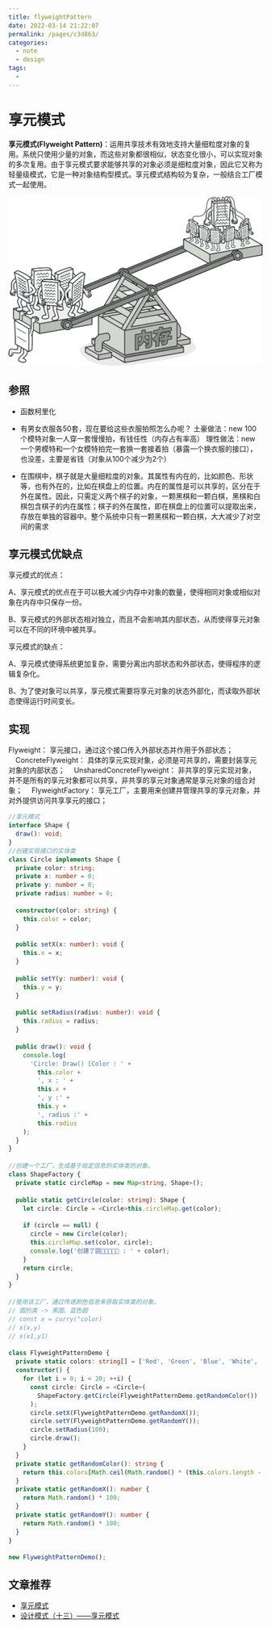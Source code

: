 ```yaml
---
title: flyweightPattern
date: 2022-03-14 21:22:07
permalink: /pages/c3d863/
categories:
  - note
  - design
tags:
  - 
---
```

# 享元模式

**享元模式(Flyweight Pattern)**：运用共享技术有效地支持大量细粒度对象的复用。系统只使用少量的对象，而这些对象都很相似，状态变化很小，可以实现对象的多次复用。由于享元模式要求能够共享的对象必须是细粒度对象，因此它又称为轻量级模式，它是一种对象结构型模式。享元模式结构较为复杂，一般结合工厂模式一起使用。

![flyweight-zh-2x](/design/flyweight-zh-2x.png)

## 参照

- 函数柯里化

- 有男女衣服各50套，现在要给这些衣服拍照怎么办呢？ 土豪做法：new 100个模特对象一人穿一套慢慢拍，有钱任性（内存占有率高） 理性做法：new 一个男模特和一个女模特拍完一套换一套接着拍（暴露一个换衣服的接口）， 也没差，主要是省钱（对象从100个减少为2个）
- 在围棋中，棋子就是大量细粒度的对象。其属性有内在的，比如颜色、形状等，也有外在的，比如在棋盘上的位置。内在的属性是可以共享的，区分在于外在属性。因此，只需定义两个棋子的对象，一颗黑棋和一颗白棋，黑棋和白棋包含棋子的内在属性；棋子的外在属性，即在棋盘上的位置可以提取出来，存放在单独的容器中。整个系统中只有一颗黑棋和一颗白棋，大大减少了对空间的需求



## 享元模式优缺点

享元模式的优点：

A、享元模式的优点在于可以极大减少内存中对象的数量，使得相同对象或相似对象在内存中只保存一份。

B、享元模式的外部状态相对独立，而且不会影响其内部状态，从而使得享元对象可以在不同的环境中被共享。

享元模式的缺点：

A、享元模式使得系统更加复杂，需要分离出内部状态和外部状态，使得程序的逻辑复杂化。

B、为了使对象可以共享，享元模式需要将享元对象的状态外部化，而读取外部状态使得运行时间变长。

## 实现

Flyweight： 享元接口，通过这个接口传入外部状态并作用于外部状态；
　ConcreteFlyweight： 具体的享元实现对象，必须是可共享的，需要封装享元对象的内部状态；
　UnsharedConcreteFlyweight： 非共享的享元实现对象，并不是所有的享元对象都可以共享，非共享的享元对象通常是享元对象的组合对象；
　FlyweightFactory： 享元工厂，主要用来创建并管理共享的享元对象，并对外提供访问共享享元的接口；

```typescript
//享元模式
interface Shape {
  draw(): void;
}
//创建实现接口的实体类
class Circle implements Shape {
  private color: string;
  private x: number = 0;
  private y: number = 0;
  private radius: number = 0;

  constructor(color: string) {
    this.color = color;
  }

  public setX(x: number): void {
    this.x = x;
  }

  public setY(y: number): void {
    this.y = y;
  }

  public setRadius(radius: number): void {
    this.radius = radius;
  }

  public draw(): void {
    console.log(
      'Circle: Draw() [Color : ' +
        this.color +
        ', x : ' +
        this.x +
        ', y :' +
        this.y +
        ', radius :' +
        this.radius
    );
  }
}

//创建一个工厂，生成基于给定信息的实体类的对象。
class ShapeFactory {
  private static circleMap = new Map<string, Shape>();

  public static getCircle(color: string): Shape {
    let circle: Circle = <Circle>this.circleMap.get(color);

    if (circle == null) {
      circle = new Circle(color);
      this.circleMap.set(color, circle);
      console.log('创建了圆🐻🐻🐻🐻🐻 : ' + color);
    }
    return circle;
  }
}

//使用该工厂，通过传递颜色信息来获取实体类的对象。
// 圆的类 -> 黑圆、蓝色圆
// const x = curry("color)
// x(x,y)
// x(x1,y1)

class FlyweightPatternDemo {
  private static colors: string[] = ['Red', 'Green', 'Blue', 'White', 'Black'];
  constructor() {
    for (let i = 0; i < 20; ++i) {
      const circle: Circle = <Circle>(
        ShapeFactory.getCircle(FlyweightPatternDemo.getRandomColor())
      );
      circle.setX(FlyweightPatternDemo.getRandomX());
      circle.setY(FlyweightPatternDemo.getRandomY());
      circle.setRadius(100);
      circle.draw();
    }
  }
  private static getRandomColor(): string {
    return this.colors[Math.ceil(Math.random() * (this.colors.length - 1))];
  }
  private static getRandomX(): number {
    return Math.random() * 100;
  }
  private static getRandomY(): number {
    return Math.random() * 100;
  }
}

new FlyweightPatternDemo();
```



## 文章推荐

- [享元模式](https://refactoringguru.cn/design-patterns/flyweight)
- [设计模式（十三）——享元模式](https://www.huaweicloud.com/articles/ab1f45d39fce4a7a029dfd80f123269c.html)

